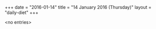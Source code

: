 +++
date = "2016-01-14"
title = "14 January 2016 (Thursday)"
layout = "daily-diet"
+++


\<no entries\>

